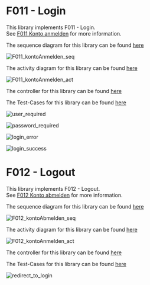 # F011 - Login

This library implements F011 - Login.  
See [F011 Konto anmelden](https://github.com/party-time-2/party-time/issues/11) for more information.

The sequence diagram for this library can be found [here](/docs/F011/F011_kontoAnmelden_seq.plantuml)

![F011_kontoAnmelden_seq](/docs/PNG/F011/F011_kontoAnmelden_seq.png)

The activity diagram for this library can be found [here](/docs/F011/F011_kontoAnmelden_act.plantuml)

![F011_kontoAnmelden_act](/docs/PNG/F011/F011_kontoAnmelden_act.png)

The controller for this library can be found [here](/apps/party-time-backend/src/main/java/com/partytime/api/controller/AuthController.java)

The Test-Cases for this library can be found [here](/apps/party-time-frontend-e2e/src/e2e/login.cy.ts)

![user_required](/docs/PNG/F011/Tests/party-time-login-error%20--%20should%20show%20user_required.png)

![password_required](/docs/PNG/F011/Tests/party-time-login-error%20--%20should%20show%20password_required.png)

![login_error](/docs/PNG/F011/Tests/party-time-login%20--%20should%20show%20login_error.png)

![login_success](/docs/PNG/F011/Tests/party-time-login%20--%20should%20show%20login_success.png)

# F012 - Logout

This library implements F012 - Logout.  
See [F012 Konto abmelden](https://github.com/party-time-2/party-time/issues/12) for more information.

The sequence diagram for this library can be found [here](/docs/F012/F012_kontoAbmelden_seq.plantuml)

![F012_kontoAbmelden_seq](/docs/PNG/F012/F012_kontoAbmelden_seq.png)

The activity diagram for this library can be found [here](/docs/F012/F012_kontoAbmelden_act.plantuml)

![F012_kontoAnmelden_act](/docs/PNG/F012/F012_kontoAbmelden_act.png)

The controller for this library can be found [here](/apps/party-time-backend/src/main/java/com/partytime/api/controller/AuthController.java)

The Test-Cases for this library can be found [here](/apps/party-time-frontend-e2e/src/e2e/logout.cy.ts)

![redirect_to_login](/docs/PNG/F012/Tests/party-time-change%20logout%20--%20should%20show%20redirect_to_login.png)
